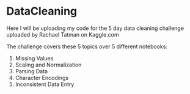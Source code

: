 # DataCleaning
Here I will be uploading my code for the 5 day data cleaning challenge uploaded by Rachael Tatman on Kaggle.com

The challenge covers these 5 topics over 5 different notebooks:
1. Missing Values
2. Scaling and Normalization
3. Parsing Data
4. Character Encodings
5. Inconsistent Data Entry
